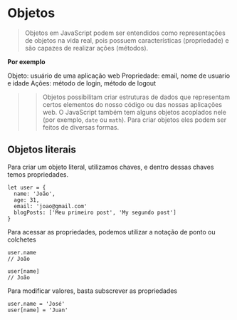 # Objetos

> Objetos em JavaScript podem ser entendidos como representações de objetos na vida real, pois possuem características (propriedade) e são capazes de realizar ações (métodos).

**Por exemplo**

Objeto: usuário de uma aplicação web
Propriedade: email, nome de usuario e idade
Ações: método de login, método de logout

>>Objetos possibilitam criar estruturas de dados que representam certos elementos do nosso código ou das nossas aplicações web. O JavaScript também tem alguns objetos acoplados nele (por exemplo, `date` ou `math`). Para criar objetos eles podem ser feitos de diversas formas.

## Objetos literais

Para criar um objeto literal, utilizamos chaves, e dentro dessas chaves temos propriedades.
```
let user = {
  name: 'João',
  age: 31,
  email: 'joao@gmail.com'
  blogPosts: ['Meu primeiro post', 'My segundo post']
}
```
Para acessar as propriedades, podemos utilizar a notação de ponto ou colchetes
```
user.name
// João

user[name]
// João
```
Para modificar valores, basta subscrever as propriedades
```
user.name = 'José'
user[name] = 'Juan'
```
